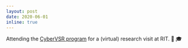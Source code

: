 ```yaml
---
layout: post
date: 2020-06-01
inline: true
---
```


Attending the [CyberVSR program](https://www.rit.edu/news/international-students-spend-virtual-summer-rit-cybersecurity-research-program) for a (virtual) research visit at RIT. :school: :mortar_board:
